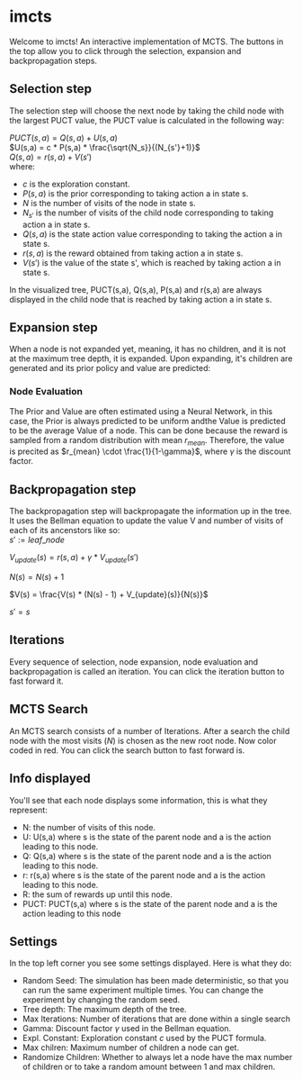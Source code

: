 # imcts

Welcome to imcts! An interactive implementation of MCTS.
The buttons in the top allow you to click through the selection, expansion and
backpropagation steps.

## Selection step
The selection step will choose the next node by taking the child node with the largest PUCT value, the PUCT value is calculated in the following way:

$PUCT(s,a) = Q(s, a) + U(s,a)$<br>
$U(s,a) = c * P(s,a) * \frac{\sqrt{N_s}}{(N_{s'}+1)}$<br>
$Q(s,a) = r(s,a) + V(s')$<br>
where:
- $c$ is the exploration constant.
- $P(s,a)$ is the prior corresponding to taking action a in state s.
- $N$ is the number of visits of the node in state s.
- $N_{s'}$ is the number of visits of the child node corresponding to taking action a in state s.
- $Q(s,a)$ is the state action value corresponding to taking the action a in state s.
- $r(s,a)$ is the reward obtained from taking action a in state s.
- $V(s')$ is the value of the state s', which is reached by taking action a in state s.

In the visualized tree, PUCT(s,a), Q(s,a), P(s,a) and r(s,a) are always displayed in the child node that is reached by taking action a in state s.

## Expansion step
When a node is not expanded yet, meaning, it has no children, and it is not at the maximum tree depth, it is expanded. Upon expanding, it's children are generated and its prior policy and value are predicted:

### Node Evaluation
The Prior and Value are often estimated using a Neural Network, in this case, the Prior is always predicted to be uniform andthe Value is predicted to be the average Value of a node. This can be done because the reward is sampled from a random distribution with mean $r_{mean}$. Therefore, the value is precited as $r_{mean} \cdot \frac{1}{1-\gamma}$, where $\gamma$ is the discount factor.

## Backpropagation step
The backpropagation step will backpropagate the information up in the tree. It uses the Bellman equation to update the value V and number of visits of each of its ancenstors like so:<br>
$s' := leaf\_node$

$V_{update}(s) = r(s,a) + \gamma * V_{update}(s')$

$N(s) = N(s) + 1$

$V(s) = \frac{V(s) * (N(s) - 1) + V_{update}(s)}{N(s)}$

$s' = s$

## Iterations
Every sequence of selection, node expansion, node evaluation and backpropagation is called an iteration. You can click the iteration button to fast forward it.

## MCTS Search
An MCTS search consists of a number of Iterations. After a search the child node with the most visits ($N$) is chosen as the new root node. Now color coded in red. You can click the search button to fast forward is.

## Info displayed
You'll see that each node displays some information, this is what they represent:

- N: the number of visits of this node.
- U: U(s,a) where s is the state of the parent node and a is the action leading to this node.
- Q: Q(s,a) where s is the state of the parent node and a is the action leading to this node.
- r: r(s,a) where s is the state of the parent node and a is the action leading to this node.
- R: the sum of rewards up until this node.
- PUCT: PUCT(s,a) where s is the state of the parent node and a is the action leading to this node

## Settings
In the top left corner you see some settings displayed. Here is what they do:
- Random Seed: The simulation has been made deterministic, so that you can run the same experiment multiple times. You can change the experiment by changing the random seed.
- Tree depth: The maximum depth of the tree.
- Max Iterations: Number of iterations that are done within a single search
- Gamma: Discount factor $\gamma$ used in the Bellman equation.
- Expl. Constant: Exploration constant $c$ used by the PUCT formula.
- Max chilren: Maximum number of children a node can get.
- Randomize Children: Whether to always let a node have the max number of children or to take a random amount between 1 and max children.